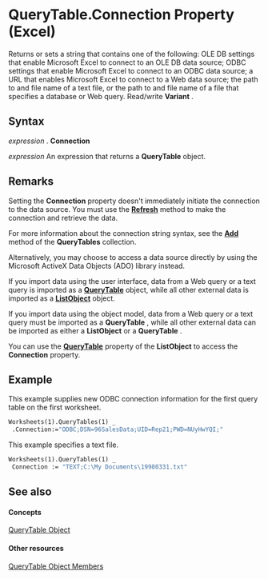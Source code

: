 
# QueryTable.Connection Property (Excel)

Returns or sets a string that contains one of the following: OLE DB settings that enable Microsoft Excel to connect to an OLE DB data source; ODBC settings that enable Microsoft Excel to connect to an ODBC data source; a URL that enables Microsoft Excel to connect to a Web data source; the path to and file name of a text file, or the path to and file name of a file that specifies a database or Web query. Read/write  **Variant** .


## Syntax

 _expression_ . **Connection**

 _expression_ An expression that returns a **QueryTable** object.


## Remarks

Setting the  **Connection** property doesn't immediately initiate the connection to the data source. You must use the **[Refresh](445d74fb-1a9c-bba4-2d53-0ab0caa876da.md)** method to make the connection and retrieve the data.

For more information about the connection string syntax, see the  **[Add](ac6cd03e-31aa-cd8c-aa67-a551894c6eb3.md)** method of the **QueryTables** collection.

Alternatively, you may choose to access a data source directly by using the Microsoft ActiveX Data Objects (ADO) library instead.

If you import data using the user interface, data from a Web query or a text query is imported as a  **[QueryTable](505b84ea-64b3-b4fe-741a-de6884eb69eb.md)** object, while all other external data is imported as a **[ListObject](46de6c4f-8ce0-0c7d-da59-6e52f5eab612.md)** object.

If you import data using the object model, data from a Web query or a text query must be imported as a  **QueryTable** , while all other external data can be imported as either a **ListObject** or a **QueryTable** .

You can use the  **[QueryTable](fe019d61-654a-9c87-0bf4-30590a1274ca.md)** property of the **ListObject** to access the **Connection** property.


## Example

This example supplies new ODBC connection information for the first query table on the first worksheet.


```vb
Worksheets(1).QueryTables(1) _ 
 .Connection:="ODBC;DSN=96SalesData;UID=Rep21;PWD=NUyHwYQI;"
```

This example specifies a text file.




```vb
Worksheets(1).QueryTables(1) _ 
 Connection := "TEXT;C:\My Documents\19980331.txt"
```


## See also


#### Concepts


[QueryTable Object](505b84ea-64b3-b4fe-741a-de6884eb69eb.md)
#### Other resources


[QueryTable Object Members](9a61f024-c1dc-c11b-942f-ff2a6617bdc4.md)
